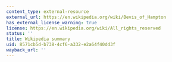 ```yaml
---
content_type: external-resource
external_url: https://en.wikipedia.org/wiki/Bevis_of_Hampton
has_external_license_warning: true
license: https://en.wikipedia.org/wiki/All_rights_reserved
status: ''
title: Wikipedia summary
uid: 8571cb5d-b738-4cf6-a332-e2a64f40dd3f
wayback_url: ''
---
```

